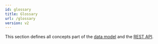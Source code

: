 ```yaml
---
id: glossary
title: Glossary
url: /glossary
version: v2
---
```


This section defines all concepts part of the [data model](/data-model) and
the [REST API](/rest-api).
